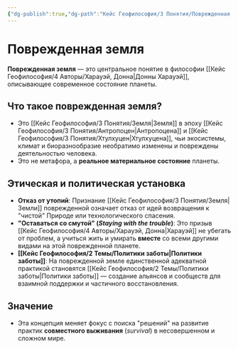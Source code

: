 ```yaml
---
{"dg-publish":true,"dg-path":"Кейс Геофилософия/3 Понятия/Поврежденная земля","permalink":"/kejs-geofilosofiya/3-ponyatiya/povrezhdennaya-zemlya/","dgShowLocalGraph":true}
---
```


# Поврежденная земля

**Поврежденная земля** — это центральное понятие в философии [[Кейс Геофилософия/4 Авторы/Харауэй, Донна\|Донны Харауэй]], описывающее современное состояние планеты.

## Что такое поврежденная земля?
- Это [[Кейс Геофилософия/3 Понятия/Земля\|Земля]] в эпоху [[Кейс Геофилософия/3 Понятия/Антропоцен\|Антропоцена]] и [[Кейс Геофилософия/3 Понятия/Хтулхуцен\|Хтулхуцена]], чьи экосистемы, климат и биоразнообразие необратимо изменены и повреждены деятельностью человека.
- Это не метафора, а **реальное материальное состояние** планеты.

## Этическая и политическая установка
- **Отказ от утопий**: Признание [[Кейс Геофилософия/3 Понятия/Земля\|Земли]] поврежденной означает отказ от идей возвращения к "чистой" Природе или технологического спасения.
- **"Оставаться со смутой" (*Staying with the trouble*)**: Это призыв [[Кейс Геофилософия/4 Авторы/Харауэй, Донна\|Харауэй]] не убегать от проблем, а учиться жить и умирать **вместе** со всеми другими видами на этой поврежденной планете.
- **[[Кейс Геофилософия/2 Темы/Политики заботы\|Политики заботы]]**: На поврежденной земле единственной адекватной практикой становятся [[Кейс Геофилософия/2 Темы/Политики заботы\|Политики заботы]] — создание альянсов и сообществ для взаимной поддержки и частичного восстановления.

## Значение
- Эта концепция меняет фокус с поиска "решений" на развитие практик **совместного выживания** (*survival*) в несовершенном и сложном мире.